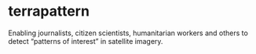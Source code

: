# terrapattern
Enabling journalists, citizen scientists, humanitarian workers and others to detect “patterns of interest” in satellite imagery.
